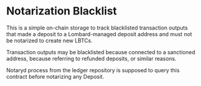 # Notarization Blacklist

This is a simple on-chain storage to track blacklisted transaction outputs that made a
deposit to a Lombard-managed deposit address and must not be notarized to create new LBTCs.

Transaction outputs may be blacklisted because connected to a sanctioned address, because
referring to refunded deposits, or similar reasons.

Notaryd process from the ledger repository is supposed to query this contract before
notarizing any Deposit.